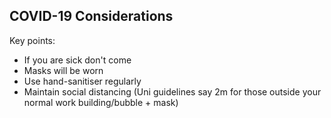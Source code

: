 ## COVID-19 Considerations


Key points:
- If you are sick don't come
- Masks will be worn
- Use hand-sanitiser regularly
- Maintain social distancing (Uni guidelines say 2m for those outside your normal work building/bubble + mask)

